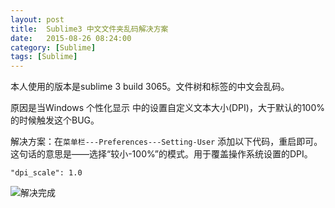 ```yaml
---
layout: post
title:  Sublime3 中文文件夹乱码解决方案
date:   2015-08-26 08:24:00
category: [Sublime]
tags: [Sublime]
---
```


本人使用的版本是sublime 3 build 3065。文件树和标签的中文会乱码。

<!-- ![sublime 3 中文乱码][1] -->

<!--more-->

原因是当Windows 个性化显示 中的设置自定义文本大小(DPI)，大于默认的100%的时候触发这个BUG。

解决方案：在`菜单栏---Preferences---Setting-User` 添加以下代码，重启即可。这句话的意思是——选择“较小-100%”的模式。用于覆盖操作系统设置的DPI。

    "dpi_scale": 1.0

![解决完成][2]


  [1]: http://77g54f.com1.z0.glb.clouddn.com/QQ20150828113827.png?imageView2/1/q/100|watermark/1/image/aHR0cDovLzc3ZzU0Zi5jb20xLnowLmdsYi5jbG91ZGRuLmNvbS9sYWtlcjIucG5n/dissolve/100/gravity/SouthEast/dx/5/dy/5
  [2]: http://77g54f.com1.z0.glb.clouddn.com/QQ20150828113958.png?imageView2/1/q/100|watermark/1/image/aHR0cDovLzc3ZzU0Zi5jb20xLnowLmdsYi5jbG91ZGRuLmNvbS9sYWtlcjIucG5n/dissolve/100/gravity/SouthEast/dx/5/dy/5